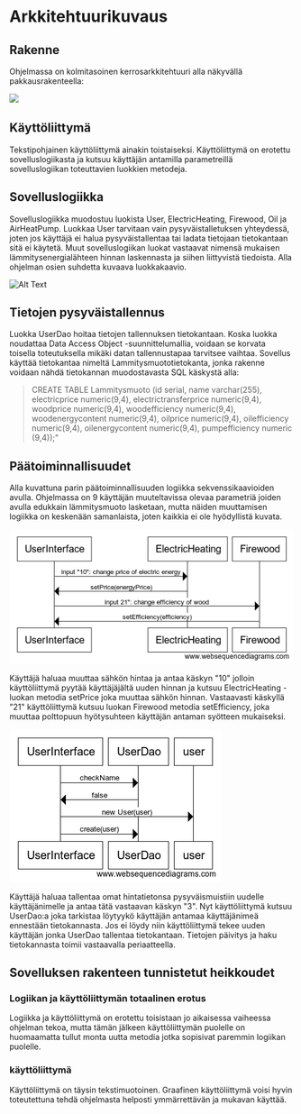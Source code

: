 # Arkkitehtuurikuvaus

## Rakenne
Ohjelmassa on kolmitasoinen kerrosarkkitehtuuri alla näkyvällä pakkausrakenteella:

![](http://yuml.me/673fd24f.jpg)

## Käyttöliittymä
Tekstipohjainen käyttöliittymä ainakin toistaiseksi. Käyttöliittymä on erotettu sovelluslogiikasta ja kutsuu käyttäjän antamilla parametreillä sovelluslogiikan toteuttavien luokkien metodeja.

## Sovelluslogiikka 
Sovelluslogiikka muodostuu luokista User, ElectricHeating, Firewood, Oil ja AirHeatPump. Luokkaa User tarvitaan vain pysyväistalletuksen yhteydessä, joten jos käyttäjä ei halua pysyväistallentaa tai ladata tietojaan tietokantaan sitä ei käytetä. Muut sovelluslogiikan luokat vastaavat nimensä mukaisen lämmitysenergialähteen hinnan laskennasta ja siihen liittyvistä tiedoista. Alla ohjelman osien suhdetta kuvaava luokkakaavio.

![Alt Text](https://yuml.me/6da124cd.jpg)

## Tietojen pysyväistallennus
Luokka UserDao hoitaa tietojen tallennuksen tietokantaan. Koska luokka noudattaa Data Access Object -suunnittelumallia, voidaan se korvata toisella toteutuksella mikäki datan tallennustapaa tarvitsee vaihtaa.
Sovellus käyttää tietokantaa nimeltä Lammitysmuototietokanta, jonka rakenne voidaan nähdä tietokannan muodostavasta SQL käskystä alla: 
> CREATE TABLE Lammitysmuoto (id serial, name varchar(255), electricprice numeric(9,4), electrictransferprice numeric(9,4), woodprice numeric(9,4), woodefficiency numeric(9,4), woodenergycontent numeric(9,4), oilprice numeric(9,4), oilefficiency numeric(9,4), oilenergycontent numeric(9,4), pumpefficiency numeric (9,4));"

## Päätoiminnallisuudet

Alla kuvattuna parin päätoiminnallisuuden logiikka sekvenssikaavioiden avulla. Ohjelmassa on 9 käyttäjän muuteltavissa olevaa parametriä joiden avulla edukkain lämmitysmuoto lasketaan, mutta näiden muuttamisen logiikka on keskenään samanlaista, joten kaikkia ei ole hyödyllistä kuvata.

![](https://github.com/armijuha/ot-harjoitustyo/blob/master/dokumentaatio/sekvenssi%201.png)

Käyttäjä haluaa muuttaa sähkön hintaa ja antaa käskyn "10" jolloin käyttöliittymä pyytää käyttäjäjältä uuden hinnan ja kutsuu ElectricHeating -luokan metodia setPrice joka muuttaa sähkön hinnan. Vastaavasti käskyllä "21" käyttöliittymä kutsuu luokan Firewood metodia setEfficiency, joka muuttaa polttopuun hyötysuhteen käyttäjän antaman syötteen mukaiseksi.

![](https://github.com/armijuha/ot-harjoitustyo/blob/master/dokumentaatio/sekvenssi%202.png)

Käyttäjä haluaa tallentaa omat hintatietonsa pysyväismuistiin uudelle käyttäjänimelle ja antaa tätä vastaavan käskyn "3".
Nyt käyttöliittymä kutsuu UserDao:a joka tarkistaa löytyykö käyttäjän antamaa käyttäjänimeä ennestään tietokannasta. Jos ei löydy niin käyttöliittymä tekee uuden käyttäjän jonka UserDao tallentaa tietokantaan. Tietojen päivitys ja haku tietokannasta toimii vastaavalla periaatteella.

## Sovelluksen rakenteen tunnistetut heikkoudet

### Logiikan ja käyttöliittymän totaalinen erotus
Logiikka ja käyttöliittymä on erotettu toisistaan jo aikaisessa vaiheessa ohjelman tekoa, mutta tämän jälkeen käyttöliittymän puolelle on huomaamatta tullut monta uutta metodia jotka sopisivat paremmin logiikan puolelle. 

### käyttöliittymä
Käyttöliittymä on täysin tekstimuotoinen. Graafinen käyttöliittymä voisi hyvin toteutettuna tehdä ohjelmasta helposti ymmärrettävän ja mukavan käyttää.
